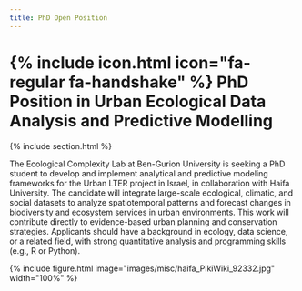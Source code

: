 ```yaml
---
title: PhD Open Position
---
```


# {% include icon.html icon="fa-regular fa-handshake" %} PhD Position in Urban Ecological Data Analysis and Predictive Modelling

{% include section.html %}

The Ecological Complexity Lab at Ben-Gurion University is seeking a PhD student to develop and implement analytical and predictive modeling frameworks for the Urban LTER project in Israel, in collaboration with Haifa University. The candidate will integrate large-scale ecological, climatic, and social datasets to analyze spatiotemporal patterns and forecast changes in biodiversity and ecosystem services in urban environments. This work will contribute directly to evidence-based urban planning and conservation strategies. Applicants should have a background in ecology, data science, or a related field, with strong quantitative analysis and programming skills (e.g., R or Python).


{%
  include figure.html
  image="images/misc/haifa_PikiWiki_92332.jpg"
  width="100%"
%}

